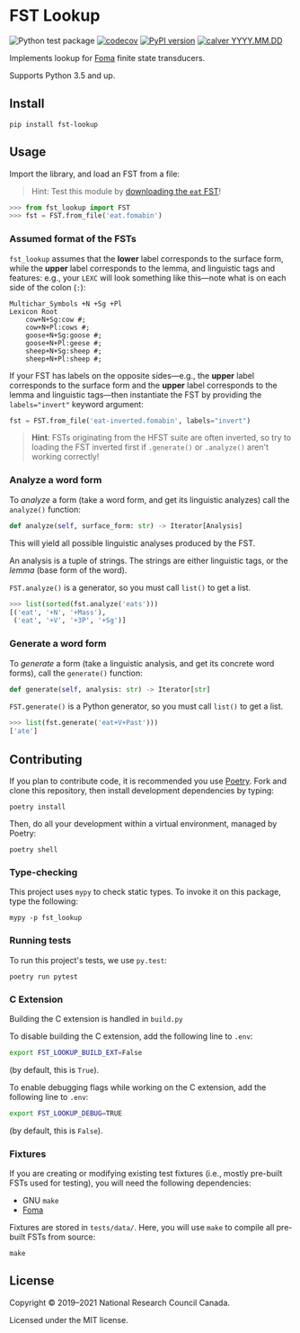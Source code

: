 FST Lookup
==========

![Python test package](https://github.com/eddieantonio/fst-lookup/workflows/Python%20test%20package/badge.svg)
[![codecov](https://codecov.io/gh/eddieantonio/fst-lookup/branch/master/graph/badge.svg)](https://codecov.io/gh/eddieantonio/fst-lookup)
[![PyPI version](https://img.shields.io/pypi/v/fst-lookup.svg)](https://pypi.org/project/fst-lookup/)
[![calver YYYY.MM.DD](https://img.shields.io/badge/calver-YYYY.MM.DD-22bfda.svg)](http://calver.org/)

Implements lookup for [Foma][] finite state transducers.

Supports Python 3.5 and up.

[Foma]: https://fomafst.github.io/


Install
-------

    pip install fst-lookup

Usage
-----

Import the library, and load an FST from a file:

> Hint: Test this module by [downloading the `eat` FST](https://github.com/eddieantonio/fst-lookup/raw/master/tests/data/eat.fomabin)!

```python
>>> from fst_lookup import FST
>>> fst = FST.from_file('eat.fomabin')
```

### Assumed format of the FSTs

`fst_lookup` assumes that the **lower** label corresponds to the surface
form, while the **upper** label corresponds to the lemma, and linguistic
tags and features: e.g., your `LEXC` will look something like
this—note what is on each side of the colon (`:`):

```lexc
Multichar_Symbols +N +Sg +Pl
Lexicon Root
    cow+N+Sg:cow #;
    cow+N+Pl:cows #;
    goose+N+Sg:goose #;
    goose+N+Pl:geese #;
    sheep+N+Sg:sheep #;
    sheep+N+Pl:sheep #;
```

If your FST has labels on the opposite sides—e.g., the **upper** label
corresponds to the surface form and the **upper** label corresponds to
the lemma and linguistic tags—then instantiate the FST by providing
the `labels="invert"` keyword argument:

```python
fst = FST.from_file('eat-inverted.fomabin', labels="invert")
```

> **Hint**: FSTs originating from the HFST suite are often inverted, so
> try to loading the FST inverted first if `.generate()` or `.analyze()`
> aren't working correctly!


### Analyze a word form

To _analyze_ a form (take a word form, and get its linguistic analyzes)
call the `analyze()` function:

```python
def analyze(self, surface_form: str) -> Iterator[Analysis]
```

This will yield all possible linguistic analyses produced by the FST.

An analysis is a tuple of strings. The strings are either linguistic
tags, or the _lemma_ (base form of the word).

`FST.analyze()` is a generator, so you must call `list()` to get a list.

```python
>>> list(sorted(fst.analyze('eats')))
[('eat', '+N', '+Mass'),
 ('eat', '+V', '+3P', '+Sg')]
```


### Generate a word form

To _generate_ a form (take a linguistic analysis, and get its concrete
word forms), call the `generate()` function:

```python
def generate(self, analysis: str) -> Iterator[str]
```

`FST.generate()` is a Python generator, so you must call `list()` to get
a list.

```python
>>> list(fst.generate('eat+V+Past')))
['ate']
```


Contributing
------------

If you plan to contribute code, it is recommended you use [Poetry].
Fork and clone this repository, then install development dependencies
by typing:

    poetry install

Then, do all your development within a virtual environment, managed by
Poetry:

    poetry shell

### Type-checking

This project uses `mypy` to check static types. To invoke it on this
package, type the following:

    mypy -p fst_lookup

### Running tests

To run this project's tests, we use `py.test`:

    poetry run pytest

### C Extension

Building the C extension is handled in `build.py`

To disable building the C extension, add the following line to `.env`:

```sh
export FST_LOOKUP_BUILD_EXT=False
```

(by default, this is `True`).

To enable debugging flags while working on the C extension, add the
following line to `.env`:

```sh
export FST_LOOKUP_DEBUG=TRUE
```

(by default, this is `False`).


### Fixtures

If you are creating or modifying existing test fixtures (i.e., mostly
pre-built FSTs used for testing), you will need the following
dependencies:

 * GNU `make`
 * [Foma][]

Fixtures are stored in `tests/data/`. Here, you will use `make` to
compile all pre-built FSTs from source:

    make

[Poetry]: https://github.com/python-poetry/poetry#poetry-dependency-management-for-python


License
-------

Copyright © 2019–2021 National Research Council Canada.

Licensed under the MIT license.
